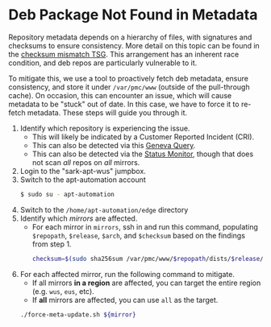 # Deb Package Not Found in Metadata
Repository metadata depends on a hierarchy of files, with signatures and checksums to ensure consistency.
More detail on this topic can be found in the [checksum mismatch TSG](checksum_mismatch.md).
This arrangement has an inherent race condition, and deb repos are particularly vulnerable to it.

To mitigate this, we use a tool to proactively fetch deb metadata, ensure consistency, and store it under `/var/pmc/www` (outside of the pull-through cache).
On occasion, this can encounter an issue, which will cause metadata to be "stuck" out of date.
In this case, we have to force it to re-fetch metadata.
These steps will guide you through it.
1. Identify which repository is experiencing the issue.
    - This will likely be indicated by a Customer Reported Incident (CRI).
    - This can also be detected via this [Geneva Query](https://portal.microsoftgeneva.com/logs/dgrep?be=DGrep&offset=-1&offsetUnit=Hours&UTC=false&ep=Diagnostics%20PROD&ns=CSDUPSAPTLINUX&en=LinuxAsmSyslog&conditions=[["Msg","contains","Fetch:"]]&chartEditorVisible=true&chartType=line&chartLayers=[["New%20Layer",""]]%20).
    - This can also be detected via the [Status Monitor](https://pmcstatus.z19.web.core.windows.net/apt.html), though that does not scan *all* repos on *all* mirrors.
2. Login to the "sark-apt-wus" jumpbox.
3. Switch to the apt-automation account
    ```bash
    $ sudo su - apt-automation
    ```
4. Switch to the `/home/apt-automation/edge` directory
5. Identify which *mirrors* are affected.
    - For each mirror in `mirrors`, ssh in and run this command, populating `$repopath`, `$release`, `$arch`, and `$checksum` based on the findings from step 1.
        ```bash
        checksum=$(sudo sha256sum /var/pmc/www/$repopath/dists/$release/main/binary-$arch/Packages); if ! sudo grep -q $checksum /var/pmc/www/$repopath/dists/$release/Release; then echo "MISSING CHECKSUM"; fi
        ```
6. For each affected mirror, run the following command to mitigate.
    - If all mirrors **in a region** are affected, you can target the entire region (e.g. `wus`, `eus`, etc).
    - If **all** mirrors are affected, you can use `all` as the target.
    ```bash
    ./force-meta-update.sh ${mirror}
    ```
